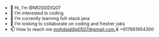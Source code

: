 - 👋 Hi, I’m @MDSIDDIQ07
- 👀 I’m interested in coding
- 🌱 I’m currently learning full-stack java
- 💞️ I’m looking to collaborate on coding and fresher jobs
- 📫 How to reach me mohdsiddiq0507@gmail.com,& +917661954300

<!---
MDSIDDIQ07/MDSIDDIQ07 is a ✨ special ✨ repository because its `README.md` (this file) appears on your GitHub profile.
You can click the Preview link to take a look at your changes.
--->
